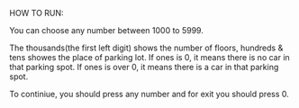 
HOW TO RUN:

You can choose any number between 1000 to 5999. 

The thousands(the first left digit) shows the number of floors, hundreds & tens showes the place of parking lot.
If ones is 0, it means there is no car in that parking spot.
If ones is over 0, it means there is a car in that parking spot.

To continiue, you should press any number and for exit you should press 0.

